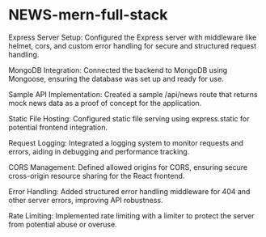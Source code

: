 # NEWS-mern-full-stack
Express Server Setup: Configured the Express server with middleware like helmet, cors, and custom error handling for secure and structured request handling.

MongoDB Integration: Connected the backend to MongoDB using Mongoose, ensuring the database was set up and ready for use.

Sample API Implementation: Created a sample /api/news route that returns mock news data as a proof of concept for the application.

Static File Hosting: Configured static file serving using express.static for potential frontend integration.

Request Logging: Integrated a logging system to monitor requests and errors, aiding in debugging and performance tracking.

CORS Management: Defined allowed origins for CORS, ensuring secure cross-origin resource sharing for the React frontend.

Error Handling: Added structured error handling middleware for 404 and other server errors, improving API robustness.

Rate Limiting: Implemented rate limiting with a limiter to protect the server from potential abuse or overuse.
